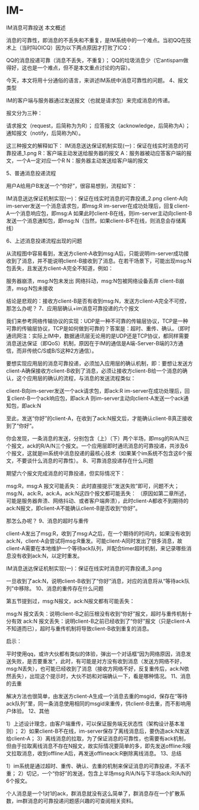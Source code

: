 # IM-
IM消息可靠投送
本文概述

消息的可靠性，即消息的不丢失和不重复，是IM系统中的一个难点。当初QQ在技术上（当时叫OICQ）因为以下两点原因才打败了ICQ：

QQ的消息投递可靠（消息不丢失，不重复）；
QQ的垃圾消息少（它antispam做得好，这也是一个难点，但不是本文重点讨论的内容）。

今天，本文将用十分通俗的语言，来讲述IM系统中消息可靠性的问题。
4、报文类型

IM的客户端与服务器通过发送报文（也就是请求包）来完成消息的传递。

报文分为三种：

请求报文（request，后简称为为R）；
应答报文（acknowledge，后简称为A）；
通知报文（notify，后简称为N）。

这三种报文的解释如下：
IM消息送达保证机制实现(一)：保证在线实时消息的可靠投递_1.png 
R：客户端主动发送给服务器的报文
A：服务器被动应答客户端的报文，一个A一定对应一个R
N：服务器主动发送给客户端的报文

5、普通消息投递流程

用户A给用户B发送一个“你好”，很容易想到，流程如下：

IM消息送达保证机制实现(一)：保证在线实时消息的可靠投递_2.png 
client-A向im-server发送一个消息请求包，即msg:R
im-server在成功处理后，回复client-A一个消息响应包，即msg:A
如果此时client-B在线，则im-server主动向client-B发送一个消息通知包，即msg:N（当然，如果client-B不在线，则消息会存储离线）

6、上述消息投递流程出现的问题

从流程图中容易看到，发送方client-A收到msg:A后，只能说明im-server成功接收到了消息，并不能说明client-B接收到了消息。在若干场景下，可能出现msg:N包丢失，且发送方client-A完全不知道，例如：

服务器崩溃，msg:N包未发出
网络抖动，msg:N包被网络设备丢弃
client-B崩溃，msg:N包未接收

结论是悲观的：接收方client-B是否有收到msg:N，发送方client-A完全不可控，那怎么办呢？
7、应用层确认+im消息可靠投递的六个报文

我们来参考网络传输协议的实现：UDP是一种不可靠的传输层协议，TCP是一种可靠的传输层协议，TCP是如何做到可靠的？答案是：超时、重传、确认。（即时通讯网注：实际上IM中，数据通讯层无论用的是UDP还是TCP协议，都同样需要消息送达保证（即QoS）机制，原因在于IM的通信是A端-Server-B端的3方通信，而非传统C/S或B/S这种2方通信）。

要想实现应用层的消息可靠投递，必须加入应用层的确认机制，即：要想让发送方client-A确保接收方client-B收到了消息，必须让接收方client-B给一个消息的确认，这个应用层的确认的流程，与消息的发送流程类似：

client-B向im-server发送一个ack请求包，即ack:R
im-server在成功处理后，回复client-B一个ack响应包，即ack:A
则im-server主动向client-A发送一个ack通知包，即ack:N

至此，发送“你好”的client-A，在收到了ack:N报文后，才能确认client-B真正接收到了“你好”。

你会发现，一条消息的发送，分别包含（上）（下）两个半场，即msg的R/A/N三个报文，ack的R/A/N三个报文。一个应用层即时通讯消息的可靠投递，共涉及6个报文，这就是im系统中消息投递的最核心技术（如果某个im系统不包含这6个报文，不要谈什么消息的可靠性）。
8、可靠消息投递存在什么问题

期望六个报文完成消息的可靠投递，但实际情况下：

msg:R，msg:A 报文可能丢失：
此时直接提示“发送失败”即可，问题不大；
msg:N，ack:R，ack:A，ack:N这四个报文都可能丢失：
（原因如第二章所述，可能是服务器奔溃、网络抖动、或者客户端奔溃），此时client-A都收不到期待的ack:N报文，即client-A不能确认client-B是否收到“你好”。

那怎么办呢？
9、消息的超时与重传

client-A发出了msg:R，收到了msg:A之后，在一个期待的时间内，如果没有收到ack:N，client-A会尝试将msg:R重发。可能client-A同时发出了很多消息，故client-A需要在本地维护一个等待ack队列，并配合timer超时机制，来记录哪些消息没有收到ack:N，以定时重发。

IM消息送达保证机制实现(一)：保证在线实时消息的可靠投递_3.png 

一旦收到了ack:N，说明client-B收到了“你好”消息，对应的消息将从“等待ack队列”中移除。
10、消息的重传存在什么问题

第五节提到过，msg:N报文，ack:N报文都有可能丢失：

msg:N 报文丢失：说明client-B之前压根没有收到“你好”报文，超时与重传机制十分有效
ack:N 报文丢失：说明client-B之前已经收到了“你好”报文（只是client-A不知道而已），超时与重传机制将导致client-B收到重复的消息。

启示：

平时使用qq，或许大伙都有类似的体验，弹出一个对话框“因为网络原因，消息发送失败，是否要重发”，此时，有可能是对方没有收到消息（发送方网络不好，msg:N丢失），也可能已经收到了消息（接收方网络不好，反复重传后，ack:N依然丢失），出现这个提示时，大伙不妨和对端确认一下，看是哪种情况。
11、消息的去重

解决方法也很简单，由发送方client-A生成一个消息去重的msgid，保存在“等待ack队列”里，同一条消息使用相同的msgid来重传，供client-B去重，而不影响用户体验。
12、其他

1）上述设计理念，由客户端重传，可以保证服务端无状态性（架构设计基本准则）；
2）如果client-B不在线，im-server保存了离线消息后，要伪造ack:N发送给client-A；
3）离线消息的拉取，为了保证消息的可靠性，也需要有ack机制，但由于拉取离线消息不存在N报文，故实际情况要简单的多，即先发送offline:R报文拉取消息，收到offline:A后，再发送offlineack:R删除离线消息。
13、总结

1）im系统是通过超时、重传、确认、去重的机制来保证消息的可靠投递，不丢不重；
2）切记，一个“你好”的发送，包含上半场msg:R/A/N与下半场ack:R/A/N的6个报文。

个人消息是一个1对1的ack，群消息就没有这么简单了，群消息存在一个扩散系数，im群消息的可靠投递问题感兴趣的可查阅相关资料。
